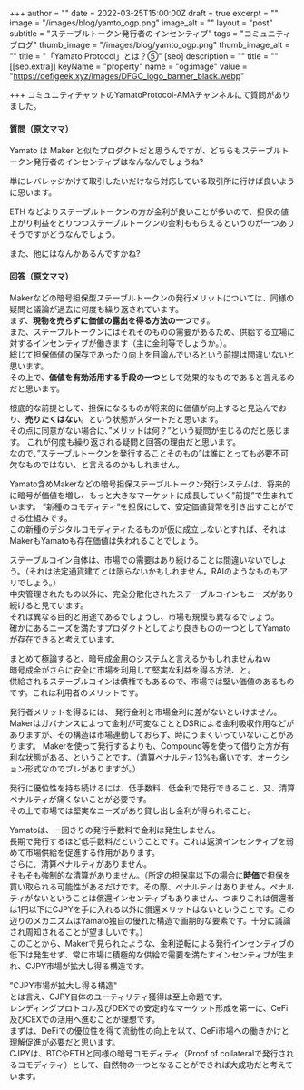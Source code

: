 +++
author = ""
date = 2022-03-25T15:00:00Z
draft = true
excerpt = ""
image = "/images/blog/yamto_ogp.png"
image_alt = ""
layout = "post"
subtitle = "ステーブルトークン発行者のインセンティブ"
tags = "コミュニティブログ"
thumb_image = "/images/blog/yamto_ogp.png"
thumb_image_alt = ""
title = "「Yamato Protocol」とは？⑤"
[seo]
description = ""
title = ""
[[seo.extra]]
keyName = "property"
name = "og:image"
value = "https://defigeek.xyz/images/DFGC_logo_banner_black.webp"

+++
コミュニティチャットのYamatoProtocol-AMAチャンネルにて質問がありました。

#### 質問（原文ママ）

Yamato は Maker と似たプロダクトだと思うんですが、どちらもステーブルトークン発行者のインセンティブはなんなんでしょうね?

単にレバレッジかけて取引したいだけなら対応している取引所に行けば良いように思います。

ETH などよりステーブルトークンの方が金利が良いことが多いので、担保の値上がり利益をとりつつステーブルトークンの金利ももらえるというのが一つありそうですがどうなんでしょう。

 また、他にはなんかあるんですかね?

#### 回答（原文ママ）

Makerなどの暗号担保型ステーブルトークンの発行メリットについては、同様の疑問と議論が過去に何度も繰り返されています。   
まず、**現物を売らずに価値の露出を得る方法の一つ**です。   
また、ステーブルトークンにはそれそのものの需要があるため、供給する立場に対するインセンティブが働きます（主に金利等でしょうか。）。   
総じて担保価値の保存であったり向上を目論んでいるという前提は間違いないと思います。   
その上で、**価値を有効活用する手段の一つ**として効果的なものであると言えるのだと思います。

根底的な前提として、担保になるものが将来的に価値が向上すると見込んでおり、**売りたくはない**。という状態がスタートだと思います。   
その点に同意がない場合に、”メリットは何？”という疑問が生じるのだと感じます。 これが何度も繰り返される疑問と回答の理由だと思います。   
なので、”ステーブルトークンを発行することそのもの”は誰にとっても必要不可欠なものではない、と言えるのかもしれません。

Yamato含めMakerなどの暗号担保ステーブルトークン発行システムは、将来的に暗号が価値を増し、もっと大きなマーケットに成長していく”前提”で生まれています。 ”新種のコモディティ”を担保にして、安定価値貨幣を引き出すことができる仕組みです。   
この新種のデジタルコモディティたるものが仮に成立しないとすれば、それはMakerもYamatoも存在価値は失われることでしょう。

ステーブルコイン自体は、市場での需要はあり続けることは間違いないでしょう。（それは法定通貨建てとは限らないかもしれません。RAIのようなものもアリでしょう。）   
中央管理されたもの以外に、完全分散化されたステーブルコインもニーズがあり続けると見ています。  
それは異なる目的と用途であるでしょうし、市場も規模も異なるでしょう。   
確かにあるニーズを満たすプロダクトとしてより良きものの一つとしてYamatoが存在できると考えています。

まとめて極論すると、暗号成金用のシステムと言えるかもしれませんねｗ   
暗号成金がさらに安全に市場を利用して堅実な利益を得る方法、と。   
供給されるステーブルコインは債権でもあるので、市場では堅い価値のあるものです。これは利用者のメリットです。

発行者メリットを得るには、 発行金利と市場金利に差がないといけません。   
Makerはガバナンスによって金利が可変なこととDSRによる金利吸収作用などがありますが、その構造は市場連動しておらず、時にうまくいっていないことがあります。 Makerを使って発行するよりも、Compound等を使って借りた方が有利な状態がある、ということです。（清算ペナルティ13%も痛いです。オークション形式なのでブレがありますが。）   
  
発行に優位性を持ち続けるには、低手数料、低金利で発行できること、又、清算ペナルティが痛くないことが必要です。  
その上で市場では堅実なニーズがあり貸し出し金利が得られること。   
  
Yamatoは、一回きりの発行手数料で金利は発生しません。  
長期で発行するほど低手数料だということです。これは返済インセンティブを弱めて市場供給を促進する作用があります。   
さらに、清算ペナルティがありません。  
そもそも強制的な清算がありません。（所定の担保率以下の場合に**時価**で担保を買い取られる可能性があるだけです。その際、ペナルティはありません。ペナルティがないということは償還インセンティブもありません、つまりこれは償還者は1円以下にCJPYを手に入れる以外に償還メリットはないということです。この辺りのメカニズムはYamato独自の優れた構造で画期的な要素です。十分に議論され周知されることが望ましいです。）   
このことから、Makerで見られたような、金利逆転による発行インセンティブの低下は発生せず、常に市場に積極的な供給で需要を満たすインセンティブが生まれ、CJPY市場が拡大し得る構造です。

"CJPY市場が拡大し得る構造"  
とは言え、CJPY自体のユーティリティ獲得は至上命題です。   
レンディングプロトコル及びDEXでの安定的なマーケット形成を第一に、CeFi及びCEXでの活用へ進むことが理想です。   
まずは、DeFiでの優位性を得て流動性の向上を以て、CeFi市場への働きかけと理解促進が必要だと思います。   
CJPYは、BTCやETHと同様の暗号コモディティ（Proof of collateralで発行されるコモディティ）として、自然物の一つとなることができれば大成功だと考えています。